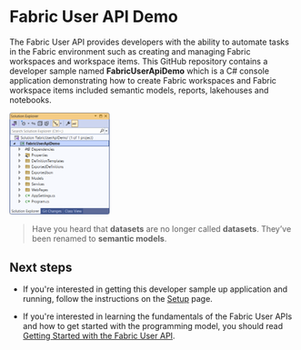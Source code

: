 # Fabric User API Demo

The Fabric User API provides developers with the ability to automate
tasks in the Fabric environment such as creating and managing Fabric
workspaces and workspace items. This GitHub repository contains a
developer sample named **FabricUserApiDemo** which is a C# console
application demonstrating how to create Fabric workspaces and Fabric
workspace items included semantic models, reports, lakehouses and
notebooks.

<img src="./images/ReadMe/media/image1.png" style="width:35%" />

> Have you heard that **datasets** are no longer called **datasets**. They’ve been
renamed to **semantic models**.

## Next steps
 - If you're interested in getting this developer sample up application and running,
follow the instructions on the [Setup](https://github.com/PowerBiDevCamp/FabricUserApiDemo/blob/main/Setup.md) page.

 - If you're interested in learning the fundamentals of the Fabric
User APIs and how to get started with the programming model, you should read [Getting Started with the Fabric User
API](https://github.com/PowerBiDevCamp/FabricUserApiDemo/blob/main/Getting%20Started.md).
